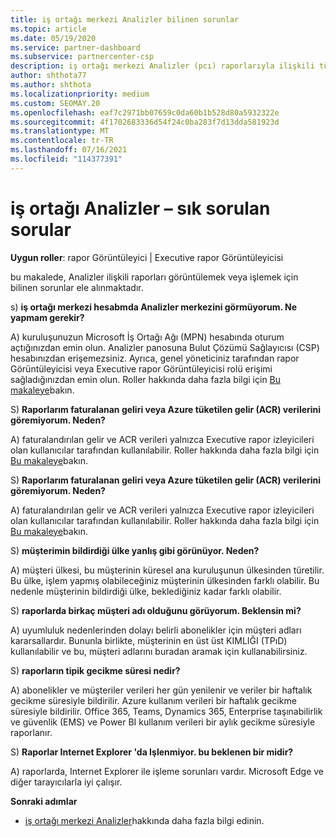 ```yaml
---
title: iş ortağı merkezi Analizler bilinen sorunlar
ms.topic: article
ms.date: 05/19/2020
ms.service: partner-dashboard
ms.subservice: partnercenter-csp
description: iş ortağı merkezi Analizler (pcı) raporlarıyla ilişkili tüm bilinen sorunlar hakkında bilgi edinin. Bilgiler, bilinen işleme sorunları veya Raporlama sınırlamaları içerebilir.
author: shthota77
ms.author: shthota
ms.localizationpriority: medium
ms.custom: SEOMAY.20
ms.openlocfilehash: eaf7c2971bb07659c0da60b1b528d80a5932322e
ms.sourcegitcommit: 4f1702683336d54f24c0ba283f7d13dda581923d
ms.translationtype: MT
ms.contentlocale: tr-TR
ms.lasthandoff: 07/16/2021
ms.locfileid: "114377391"
---
```

# <a name="partner-insights--frequently-asked-questions"></a>iş ortağı Analizler – sık sorulan sorular

**Uygun roller**: rapor Görüntüleyici | Executive rapor Görüntüleyicisi

bu makalede, Analizler ilişkili raporları görüntülemek veya işlemek için bilinen sorunlar ele alınmaktadır.

s) **iş ortağı merkezi hesabmda Analizler merkezini görmüyorum. Ne yapmam gerekir?**

A) kuruluşunuzun Microsoft İş Ortağı Ağı (MPN) hesabında oturum açtığınızdan emin olun. Analizler panosuna Bulut Çözümü Sağlayıcısı (CSP) hesabınızdan erişemezsiniz. Ayrıca, genel yöneticiniz tarafından rapor Görüntüleyicisi veya Executive rapor Görüntüleyicisi rolü erişimi sağladığınızdan emin olun.  Roller hakkında daha fazla bilgi için [Bu makaleye](./insights-roles.md)bakın.

S) **Raporlarım faturalanan geliri veya Azure tüketilen gelir (ACR) verilerini göremiyorum. Neden?**

A) faturalandırılan gelir ve ACR verileri yalnızca Executive rapor izleyicileri olan kullanıcılar tarafından kullanılabilir.  Roller hakkında daha fazla bilgi için [Bu makaleye](./insights-roles.md)bakın.

S) **Raporlarım faturalanan geliri veya Azure tüketilen gelir (ACR) verilerini göremiyorum. Neden?**

A) faturalandırılan gelir ve ACR verileri yalnızca Executive rapor izleyicileri olan kullanıcılar tarafından kullanılabilir. Roller hakkında daha fazla bilgi için [Bu makaleye](./insights-roles.md)bakın.

S) **müşterimin bildirdiği ülke yanlış gibi görünüyor. Neden?**

A) müşteri ülkesi, bu müşterinin küresel ana kuruluşunun ülkesinden türetilir. Bu ülke, işlem yapmış olabileceğiniz müşterinin ülkesinden farklı olabilir. Bu nedenle müşterinin bildirdiği ülke, beklediğiniz kadar farklı olabilir.

S) **raporlarda birkaç müşteri adı olduğunu görüyorum. Beklensin mi?**

A) uyumluluk nedenlerinden dolayı belirli abonelikler için müşteri adları kararsallardır. Bununla birlikte, müşterinin en üst üst KIMLIĞI (TPıD) kullanılabilir ve bu, müşteri adlarını buradan aramak için kullanabilirsiniz.

S) **raporların tipik gecikme süresi nedir?**

A) abonelikler ve müşteriler verileri her gün yenilenir ve veriler bir haftalık gecikme süresiyle bildirilir. Azure kullanım verileri bir haftalık gecikme süresiyle bildirilir. Office 365, Teams, Dynamics 365, Enterprise taşınabilirlik ve güvenlik (EMS) ve Power BI kullanım verileri bir aylık gecikme süresiyle raporlanır.

S) **Raporlar Internet Explorer 'da Işlenmiyor. bu beklenen bir midir?**

A) raporlarda, Internet Explorer ile işleme sorunları vardır. Microsoft Edge ve diğer tarayıcılarla iyi çalışır.

**Sonraki adımlar**

- [iş ortağı merkezi Analizler](partner-center-insights.md)hakkında daha fazla bilgi edinin.